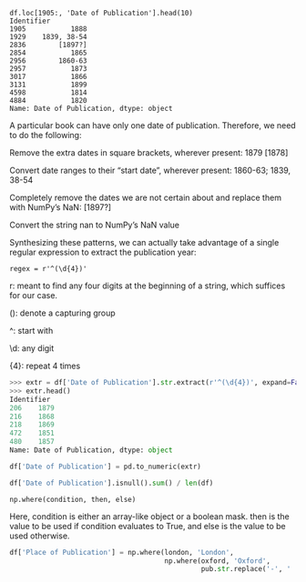 ```
df.loc[1905:, 'Date of Publication'].head(10)
Identifier
1905           1888
1929    1839, 38-54
2836        [1897?]
2854           1865
2956        1860-63
2957           1873
3017           1866
3131           1899
4598           1814
4884           1820
Name: Date of Publication, dtype: object
```

A particular book can have only one date of publication. Therefore, we need to do the following:

Remove the extra dates in square brackets, wherever present: 1879 [1878]

Convert date ranges to their “start date”, wherever present: 1860-63; 1839, 38-54

Completely remove the dates we are not certain about and replace them with NumPy’s NaN: [1897?]

Convert the string nan to NumPy’s NaN value

Synthesizing these patterns, we can actually take advantage of a single regular expression to extract the publication year:

```
regex = r'^(\d{4})'
```

r: meant to find any four digits at the beginning of a string, which suffices for our case.

(): denote a capturing group

^: start with

\d: any digit

{4}: repeat 4 times

```python
>>> extr = df['Date of Publication'].str.extract(r'^(\d{4})', expand=False)
>>> extr.head()
Identifier
206    1879
216    1868
218    1869
472    1851
480    1857
Name: Date of Publication, dtype: object

df['Date of Publication'] = pd.to_numeric(extr)

df['Date of Publication'].isnull().sum() / len(df)

```

```
np.where(condition, then, else)
```

Here, condition is either an array-like object or a boolean mask. then is the value to be used if condition evaluates to True, and else is the value to be used otherwise.

```python
df['Place of Publication'] = np.where(london, 'London',
                                      np.where(oxford, 'Oxford',
                                               pub.str.replace('-', ' ')))
```

